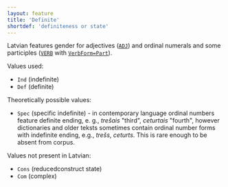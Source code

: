 ```yaml
---
layout: feature
title: 'Definite'
shortdef: 'definiteness or state'
---
```


Latvian features gender for adjectives ([`ADJ`]()) and ordinal numerals and some participles ([`VERB`]() with [`VerbForm=Part`](VerbForm)).

Values used:

* `Ind` (indefinite)
* `Def` (definite)

Theoretically possible values:

* `Spec` (specific indefinite) - in contemporary language ordinal numbers feature definite ending, e. g., _trešais_ "third", _ceturtais_ "fourth", however dictionaries and older teksts sometimes contain ordinal number forms with indefinite ending, e.g., _trešs_, _ceturts_. This is rare enough to be absent from corpus.

Values not present in Latvian:

* `Cons` (reducedconstruct state)
* `Com` (complex) 
